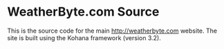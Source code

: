 WeatherByte.com Source
======================
This is the source code for the main http://weatherbyte.com website. The site is built using the Kohana framework (version 3.2).